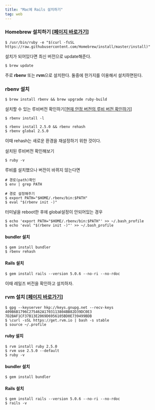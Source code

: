 ```yaml
---
title: "Mac에 Rails 설치하기"
tag: web
---
```


### Homebrew 설치하기 [[페이지 바로가기](https://brew.sh/index_ko.html)]
```
$ /usr/bin/ruby -e "$(curl -fsSL https://raw.githubusercontent.com/Homebrew/install/master/install)"
```

설치가 되어있다면 최신 버전으로 update해준다.
```
$ brew update
```


주로 **rbenv** 또는 **rvm**으로 설치한다. 둘중에 한가지를 이용해서 설치하면된다.

### rbenv 설치

```
$ brew install rbenv && brew upgrade ruby-build
```

설치할 수 있는 루비버전 확인하기[[현재 안정 버전의 루비 버전 확인하기](https://www.ruby-lang.org/ko/downloads/)]
```
$ rbenv install -l
```


```
$ rbenv install 2.5.0 && rbenv rehash
$ rbenv global 2.5.0
```
이때 rehash는 새로운 환경을 재설정하기 위한 것이다.

설치된 루비버전 확인해보기
```
$ ruby -v
```

루비를 설치했으나 버전이 바뀌지 않는다면
```
# 경로(path)확인
$ env | grep PATH

# 경로 설정해주기
$ export PATH="$HOME/.rbenv/bin:$PATH"
$ eval "$(rbenv init -)"
```

터미널을 reboot한 후에 global설정이 안되어있는 경우
```
$ echo 'export PATH="$HOME/.rbenv/bin:$PATH"' >> ~/.bash_profile
$ echo 'eval "$(rbenv init -)"' >> ~/.bash_profile
```

#### bundler 설치
```
$ gem install bundler
$ rbenv rehash
```

#### Rails 설치
```
$ gem install rails --version 5.0.6 --no-ri --no-rdoc
```
이때 레일즈 버전을 확인하고 설치하자.

### rvm 설치 [[페이지 바로가기](https://rvm.io/)]
```
$ gpg --keyserver hkp://keys.gnupg.net --recv-keys 409B6B1796C275462A1703113804BB82D39DC0E3 7D2BAF1CF37B13E2069D6956105BD0E739499BDB
$ \curl -sSL https://get.rvm.io | bash -s stable
$ source ~/.profile
```

#### ruby 설치
```
$ rvm install ruby 2.5.0
$ rvm use 2.5.0 --default
$ ruby -v
```

#### bundler 설치
```
$ gem install bundler
```

#### Rails 설치
```
$ gem install rails --version 5.0.6 --no-ri --no-rdoc
$ rails -v
```

